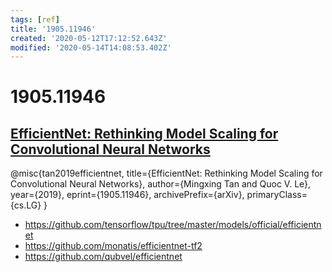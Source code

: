 ```yaml
---
tags: [ref]
title: '1905.11946'
created: '2020-05-12T17:12:52.643Z'
modified: '2020-05-14T14:08:53.402Z'
---
```


# 1905.11946

## [EfficientNet: Rethinking Model Scaling for Convolutional Neural Networks](https://arxiv.org/pdf/1905.11946.pdf)

@misc{tan2019efficientnet,
    title={EfficientNet: Rethinking Model Scaling for Convolutional Neural Networks},
    author={Mingxing Tan and Quoc V. Le},
    year={2019},
    eprint={1905.11946},
    archivePrefix={arXiv},
    primaryClass={cs.LG}
}

- https://github.com/tensorflow/tpu/tree/master/models/official/efficientnet
- https://github.com/monatis/efficientnet-tf2
- https://github.com/qubvel/efficientnet
